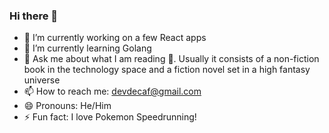 ### Hi there 👋

- 🔭 I’m currently working on a few React apps
- 🌱 I’m currently learning Golang
- 💬 Ask me about what I am reading 📖. Usually it consists of a non-fiction book in the technology space and a fiction novel set in a high fantasy universe
- 📫 How to reach me: devdecaf@gmail.com
- 😄 Pronouns: He/Him
- ⚡ Fun fact: I love Pokemon Speedrunning!
